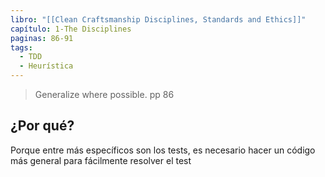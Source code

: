```yaml
---
libro: "[[Clean Craftsmanship Disciplines, Standards and Ethics]]"
capítulo: 1-The Disciplines
paginas: 86-91
tags:
  - TDD
  - Heurística
---
```

>Generalize where possible. pp 86

## ¿Por qué?
Porque entre más específicos son los tests, es necesario hacer un código más general para fácilmente resolver el test

